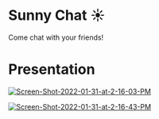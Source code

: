 <h1>Sunny Chat ☀️</h1>

<p>Come chat with your friends!</p>

<h1 href="https://docs.google.com/presentation/d/18MOC0ogEQvau0khLHsi-kjr6pJpL4I963XZBF9Yzu6o/edit?usp=sharing">Presentation</h1>

<a href="https://ibb.co/JcPPKBV"><img src="https://i.ibb.co/grCC3jN/Screen-Shot-2022-01-31-at-2-16-03-PM.png" alt="Screen-Shot-2022-01-31-at-2-16-03-PM" border="0"></a>

<a href="https://ibb.co/rfzppgq"><img src="https://i.ibb.co/0V699k1/Screen-Shot-2022-01-31-at-2-16-43-PM.png" alt="Screen-Shot-2022-01-31-at-2-16-43-PM" border="0"></a>




